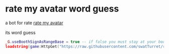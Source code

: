 # rate my avatar word guess
a bot for rate [rate my avatar](https://www.roblox.com/games/6708206173/Rate-My-Avatar)

its word guess

```lua
_G.useBoothSignAsRangeBase = true -- if false you must stay at your booth, but chat messages will be enabled
loadstring(game:HttpGet("https://raw.githubusercontent.com/swatTurret/roblox-scripts/main/rate%20my%20avatar%20word%20guess/bot.lua", true))()
```
